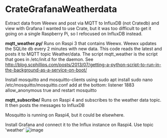 # CrateGrafanaWeatherdata

Extract data from Weewx and post via MQTT to InfluxDB (not Cratedb) and view with Grafana
I wanted to use Crate, but it was too difficult to get it going on a single Raspberry Pi, so I refocused on InfluxDB instead.

**mqtt_weather.py/** 
Runs on Raspi 3 that contains Weewx. Weewx updates the SQLite db every 2 minutes with new data. This code reads the latest and posts it to MQTT topic Weather/data. The script mqtt_weather is the script that goes in /etc/init.d for the daemon. See http://blog.scphillips.com/posts/2013/07/getting-a-python-script-to-run-in-the-background-as-a-service-on-boot/

Install mosquitto and mosquitto-clients using sudo apt install
   sudo nano /etc/mosquitto/mosquitto.conf
add at the bottom:
   listener 1883
   allow_anonymous true
and restart mosquitto

**mqtt_subscribe/**
Runs on Raspi 4 and subscribes to the weather data topic. It then posts the messages to InfluxDB

Mosquitto is running on Raspi4, but it could be elsewhere.

Install Grafana and connect it to the Influx instance on Raspi4. Use topic 'weather'
![image](https://user-images.githubusercontent.com/18488357/155051595-25dd9737-9b3a-451d-9fba-27756b9b2cdb.png)
